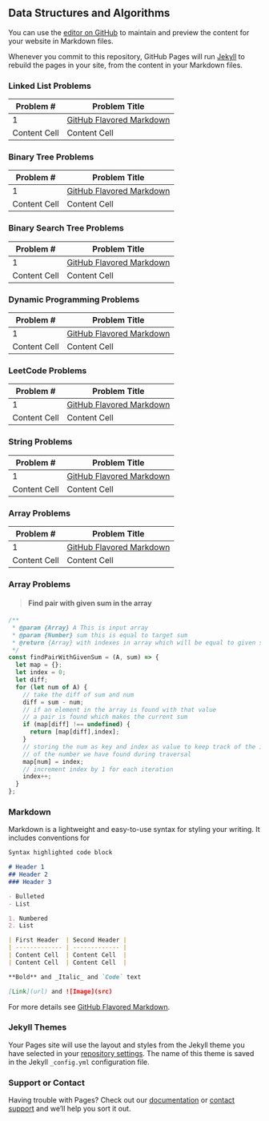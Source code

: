 ## Data Structures and Algorithms

You can use the [editor on GitHub](https://github.com/skmuddamsetty/ds-and-algos/edit/gh-pages/index.md) to maintain and preview the content for your website in Markdown files.

Whenever you commit to this repository, GitHub Pages will run [Jekyll](https://jekyllrb.com/) to rebuild the pages in your site, from the content in your Markdown files.

### Linked List Problems

| Problem #  | Problem Title |
| ------------- | ------------- |
| 1  | [GitHub Flavored Markdown](https://guides.github.com/features/mastering-markdown/)  |
| Content Cell  | Content Cell  |

### Binary Tree Problems

| Problem #  | Problem Title |
| ------------- | ------------- |
| 1  | [GitHub Flavored Markdown](https://guides.github.com/features/mastering-markdown/)  |
| Content Cell  | Content Cell  |

### Binary Search Tree Problems

| Problem #  | Problem Title |
| ------------- | ------------- |
| 1  | [GitHub Flavored Markdown](https://guides.github.com/features/mastering-markdown/)  |
| Content Cell  | Content Cell  |

### Dynamic Programming Problems

| Problem #  | Problem Title |
| ------------- | ------------- |
| 1  | [GitHub Flavored Markdown](https://guides.github.com/features/mastering-markdown/)  |
| Content Cell  | Content Cell  |

### LeetCode Problems

| Problem #  | Problem Title |
| ------------- | ------------- |
| 1  | [GitHub Flavored Markdown](https://guides.github.com/features/mastering-markdown/)  |
| Content Cell  | Content Cell  |

### String Problems

| Problem #  | Problem Title |
| ------------- | ------------- |
| 1  | [GitHub Flavored Markdown](https://guides.github.com/features/mastering-markdown/)  |
| Content Cell  | Content Cell  |

### Array Problems

| Problem #  | Problem Title |
| ------------- | ------------- |
| 1  | [GitHub Flavored Markdown](https://guides.github.com/features/mastering-markdown/)  |
| Content Cell  | Content Cell  |

### Array Problems

>#### Find pair with given sum in the array

```javascript
/**
 * @param {Array} A This is input array
 * @param {Number} sum this is equal to target sum
 * @return {Array} with indexes in array which will be equal to given sum
 */
const findPairWithGivenSum = (A, sum) => {
  let map = {};
  let index = 0;
  let diff;
  for (let num of A) {
    // take the diff of sum and num
    diff = sum - num;
    // if an element in the array is found with that value
    // a pair is found which makes the current sum
    if (map[diff] !== undefined) {
      return [map[diff],index];
    }
    // storing the num as key and index as value to keep track of the index
    // of the number we have found during traversal
    map[num] = index;
    // increment index by 1 for each iteration
    index++;
  }
};
```
### Markdown

Markdown is a lightweight and easy-to-use syntax for styling your writing. It includes conventions for

```markdown
Syntax highlighted code block

# Header 1
## Header 2
### Header 3

- Bulleted
- List

1. Numbered
2. List

| First Header  | Second Header |
| ------------- | ------------- |
| Content Cell  | Content Cell  |
| Content Cell  | Content Cell  |

**Bold** and _Italic_ and `Code` text

[Link](url) and ![Image](src)
```

For more details see [GitHub Flavored Markdown](https://guides.github.com/features/mastering-markdown/).

### Jekyll Themes

Your Pages site will use the layout and styles from the Jekyll theme you have selected in your [repository settings](https://github.com/skmuddamsetty/ds-and-algos/settings). The name of this theme is saved in the Jekyll `_config.yml` configuration file.

### Support or Contact

Having trouble with Pages? Check out our [documentation](https://docs.github.com/categories/github-pages-basics/) or [contact support](https://github.com/contact) and we’ll help you sort it out.

